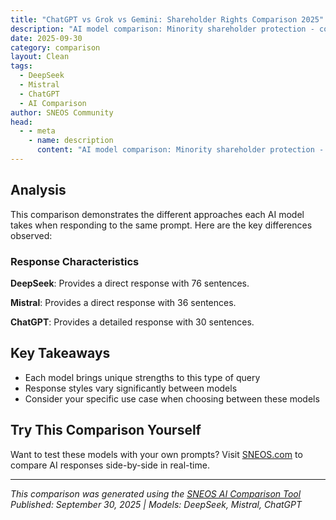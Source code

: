 ```yaml
---
title: "ChatGPT vs Grok vs Gemini: Shareholder Rights Comparison 2025"
description: "AI model comparison: Minority shareholder protection - corporate governance rights..."
date: 2025-09-30
category: comparison
layout: Clean
tags:
  - DeepSeek
  - Mistral
  - ChatGPT
  - AI Comparison
author: SNEOS Community
head:
  - - meta
    - name: description
      content: "AI model comparison: Minority shareholder protection - corporate governance rights..."
---
```


<ChatComparison
  title="ChatGPT vs Grok vs Gemini: Shareholder Rights Comparison 2025"
  prompt="Minority shareholder protection - corporate governance rights"
  :responses='{
    "DeepSeek": "Of course. This is a fundamental topic in corporate governance. Minority shareholders, by definition, hold a non-controlling stake in a company, making them vulnerable to actions by the majority shareholders or the board of directors that may not be in their best interest.\n\nProtecting their rights is crucial for attracting investment, ensuring fair treatment, and maintaining the overall health and integrity of the capital markets.\n\nHere is a detailed breakdown of minority shareholder protection rights, categorized for clarity.\n\n---\n\n### 1. Foundational Statutory \u0026 Charter Rights\n\nThese are the basic rights granted by corporate law (like the Delaware General Corporation Law in the U.S. or the Companies Act in the UK/India) and the company\u0027s own charter documents (Certificate of Incorporation and Bylaws).\n\n*   **Right to Transfer Shares:** The ability to sell or transfer their ownership, subject to any contractual restrictions (e.g., right of first refusal).\n*   **Right to Receive Dividends:** The right to a proportionate share of any dividends declared by the board of directors.\n*   **Right to Inspect Corporate Books and Records:** This is a critical \u0022watchdog\u0022 right. It typically allows shareholders to review key documents like:\n    *   Bylaws and Certificate of Incorporation\n    *   Minutes from shareholder meetings\n    *   Stock ledgers (list of shareholders)\n    *   Certain financial records (often requiring a \u0022proper purpose\u0022 for inspection).\n*   **Right to Sue the Corporation (Directly or Derivatively):**\n    *   **Direct Suit:** For harm done to them personally as a shareholder (e.g., being wrongfully denied a dividend).\n    *   **Derivative Suit:** This is a powerful tool. A minority shareholder can sue the company\u0027s directors or officers *on behalf of the corporation* for wrongs committed against the company (e.g., breach of fiduciary duty, self-dealing). Any damages recovered go to the corporation, not the suing shareholder.\n\n### 2. Voting \u0026 Control Rights\n\nWhile out-voted on most matters, minority shareholders have specific voting rights that can influence control.\n\n*   **Right to Vote on Fundamental Matters:** Certain decisions are so significant that they require a majority or supermajority shareholder vote, giving minority blocs a voice. These often include:\n    *   Mergers, acquisitions, and major asset sales.\n    *   Dissolution or winding up of the company.\n    *   Amendments to the charter or bylaws.\n*   **Cumulative Voting for Directors:** This is a key protective mechanism for electing the board of directors. It allows shareholders to concentrate all their votes on a single candidate, rather than spreading them out. This significantly increases the chance for a minority group to elect at least one representative to the board who can advocate for their interests.\n*   **Tag-Along Rights (in Shareholders\u0027 Agreement):** A contractual right that, if a majority shareholder sells their stake, they must ensure the buyer also offers to purchase the minority shareholders\u0027 shares at the same price and terms. This prevents them from being left behind with a new, potentially hostile majority owner.\n\n### 3. Rights Against Oppression \u0026 Unfair Prejudice\n\nThe law provides recourse when the actions of the majority are fundamentally unfair.\n\n*   **Fiduciary Duties:** Directors and majority shareholders owe fiduciary duties to the company and its shareholders *as a whole*. These include:\n    *   **Duty of Care:** To make informed, deliberate decisions.\n    *   **Duty of Loyalty:** To act in the best interest of the corporation and not for their own personal gain.\n    *   A breach of these duties, especially the duty of loyalty in \u0022conflict of interest\u0022 transactions, is a primary ground for legal action by minority shareholders.\n*   **Oppression Remedy:** Many jurisdictions have specific statutory remedies for \u0022oppressive\u0022 or \u0022unfairly prejudicial\u0022 conduct by those in control. Courts can order a wide range of solutions, including:\n    *   Compelling the payment of dividends.\n    *   Modifying the company\u0027s bylaws.\n    *   Appointing a custodian or receiver.\n    *   **Most importantly, ordering the majority to buy out the minority shares at a fair value.**\n\n### 4. Information \u0026 Exit Rights\n\nThese rights ensure transparency and provide a path to exit an investment fairly.\n\n*   **Right to Receive Timely and Accurate Information:** This includes annual reports, financial statements, and proxy statements ahead of shareholder meetings.\n*   **Appraisal Rights:** In the event of a major corporate action they disagree with (like a merger), minority shareholders often have the right to have their shares valued by a court and be paid that fair value in cash, instead of being forced to accept the deal\u0027s terms.\n*   **Drag-Along Rights (a double-edged sword):** While this primarily benefits a majority seller, it also protects minority shareholders by ensuring they receive the same offer and are not left in a less liquid, private company. It provides a clean exit.\n*   **Put Options (in Shareholders\u0027 Agreement):** A contractual right for the minority shareholder to force the company or the majority shareholders to buy back their shares at a predetermined price or formula (e.g., a multiple of earnings).\n\n---\n\n### Practical Mechanisms for Enforcement\n\nRights are meaningless without enforcement. Key mechanisms include:\n\n1.  **A Well-Drafted Shareholders\u0027 Agreement:** This is the single most important document for minority protection in private companies. It can codify all the contractual rights mentioned above (tag-along, drag-along, put options, board seats, veto powers).\n2.  **Active and Independent Board of Directors:** An independent board, potentially including a director nominated by minority shareholders, can act as a neutral arbiter.\n3.  **Strong and Independent Auditors:** They ensure financial statements are accurate, preventing financial manipulation.\n4.  **Regulatory Oversight:** Securities regulators (like the SEC in the U.S.) enforce disclosure and anti-fraud rules, protecting all public market investors.\n5.  **Judicial System:** The ultimate backstop, where shareholders can bring derivative suits or claims of oppression.\n\n### Common Threats to Minority Shareholders\n\n*   **Tunneling / Self-Dealing:** The controlling shareholder siphoning value out of the company through unfair related-party transactions.\n*   **Excessive Compensation:** Paying themselves or family members inflated salaries and bonuses, reducing overall profits.\n*   **Squeeze-Out Mergers:** Forcing minority shareholders to sell their shares, often at an unfairly low price.\n*   **Dilution:** Issuing new shares to the majority at a low price, reducing the minority\u0027s proportional ownership.\n*   **Withholding Dividends:** Refusing to pay dividends while the majority extracts value through high salaries or other perks.\n\n### Conclusion\n\nA robust framework for minority shareholder protection is not just about fairness; it is a cornerstone of good corporate governance. It reduces the cost of capital, fosters investor confidence, and aligns the interests of all shareholders toward the sustainable, long-term growth of the company. Minority investors must be vigilant, understand their rights, and ensure they are protected both by law and by contract.",
    "Mistral": "Minority shareholder protection is a crucial aspect of corporate governance, ensuring that the rights and interests of minority shareholders are safeguarded. Here are some key corporate governance rights and mechanisms that protect minority shareholders:\n\n1. **Voting Rights**:\n   - **Cumulative Voting**: Allows minority shareholders to concentrate their votes on a single candidate for the board of directors, enhancing their influence.\n   - **Classified Board**: Staggers the election of directors, ensuring that not all directors are elected at once, which can provide minority shareholders with more opportunities to influence the board composition.\n\n2. **Information Rights**:\n   - **Access to Information**: Minority shareholders have the right to access financial statements, annual reports, and other relevant information to make informed decisions.\n   - **Disclosure Requirements**: Companies are required to disclose material information that could affect shareholders\u0027 decisions.\n\n3. **Dividend Rights**:\n   - **Dividend Policy**: Minority shareholders have the right to receive dividends as declared by the company, ensuring they share in the profits.\n\n4. **Pre-emptive Rights**:\n   - **Right of First Refusal**: Allows minority shareholders to purchase additional shares in the company before they are offered to new investors, preventing dilution of their ownership.\n\n5. **Legal Remedies**:\n   - **Derivative Lawsuits**: Minority shareholders can sue on behalf of the corporation to address wrongs committed against the company.\n   - **Class Action Lawsuits**: Allows minority shareholders to join together to sue the company for misconduct that affects them collectively.\n\n6. **Board Representation**:\n   - **Independent Directors**: Ensuring that the board includes independent directors who can act in the best interests of all shareholders, including minority shareholders.\n   - **Nomination Rights**: Minority shareholders may have the right to nominate candidates for the board of directors.\n\n7. **Shareholder Meetings**:\n   - **Right to Call Meetings**: Minority shareholders may have the right to call a shareholder meeting if they hold a certain percentage of shares.\n   - **Proxy Voting**: Allows minority shareholders to vote by proxy if they cannot attend meetings in person.\n\n8. **Fair Price Provisions**:\n   - **Appraisal Rights**: Minority shareholders have the right to dissent from certain corporate actions (e.g., mergers) and receive a fair value for their shares.\n\n9. **Corporate Governance Codes**:\n   - **Best Practices**: Adherence to corporate governance codes and best practices that emphasize transparency, accountability, and fair treatment of all shareholders.\n\n10. **Regulatory Oversight**:\n    - **Securities Regulations**: Regulatory bodies like the Securities and Exchange Commission (SEC) in the U.S. or similar authorities in other countries enforce rules to protect minority shareholders.\n\n11. **Shareholder Agreements**:\n    - **Contractual Protections**: Shareholder agreements can include specific provisions to protect minority shareholders, such as drag-along and tag-along rights.\n\n12. **Audit and Compliance**:\n    - **Internal Audit**: Ensures that the company\u0027s financial statements and operations are transparent and accurate.\n    - **External Audit**: Provides an independent review of the company\u0027s financial health and compliance with regulations.\n\nBy implementing these mechanisms, companies can create a more equitable and transparent environment for all shareholders, thereby fostering trust and long-term value creation.",
    "ChatGPT": "Minority shareholder protection in corporate governance refers to the mechanisms and rights established to safeguard the interests of minority shareholders against potential abuses by majority shareholders or management. Minority shareholders typically own a smaller portion of a company\u2019s shares and may lack the power to influence decisions directly, making such protections crucial for ensuring fairness, transparency, and accountability.\n\n### Key Corporate Governance Rights and Protections for Minority Shareholders\n\n1. **Right to Vote and Participate in Meetings**\n   - Minority shareholders have the right to vote on important corporate matters, including electing directors, approving mergers/acquisitions, amendments to the articles of association, and other fundamental changes.\n   - They can attend shareholder meetings and propose agenda items or ask questions.\n\n2. **Right to Dividends**\n   - Entitlement to a proportionate share of dividends declared by the company.\n\n3. **Information Rights**\n   - Right to receive timely and accurate information about the company\u2019s financial status, operations, and governance.\n   - Access to audited financial statements and other disclosures as required by law or company policies.\n\n4. **Protection against Oppression and Mismanagement**\n   - Legal remedies against unfair prejudice, oppression, or conduct that unfairly disregards minority interests.\n   - Ability to seek redress through courts for actions such as fraudulent behavior, exclusion from decision-making, or misuse of company assets.\n\n5. **Derivative Actions**\n   - Minority shareholders can sometimes bring derivative lawsuits on behalf of the company against directors or management for breaches of fiduciary duties or wrongdoing.\n\n6. **Pre-emption Rights**\n   - Rights to purchase additional shares before new shares are offered to outsiders, preventing dilution of ownership.\n\n7. **Tag-Along Rights (Co-Sale Rights)**\n   - Protection during share sales: if majority shareholders sell their shares, minority shareholders can \u0022tag along\u0022 and sell their shares on the same terms.\n\n8. **Buy-Out Rights**\n   - In certain situations (e.g., deadlock or oppression), minority shareholders may have the right to require the majority or the company to buy their shares at a fair price.\n\n9. **Cumulative Voting**\n   - Enables minority shareholders to concentrate their votes to elect a preferred director, increasing their influence on the board.\n\n10. **Regulatory Protections**\n    - Securities laws and stock exchange regulations often provide frameworks that protect minority shareholders through disclosure requirements, insider trading rules, and enforcement mechanisms.\n\n---\n\n### Summary\n\nMinority shareholder protection is essential for maintaining trust and integrity in corporate governance. It ensures that minority investors are not marginalized or exploited and that their rights to information, participation, and fair treatment are respected. Legal frameworks, company bylaws, and corporate governance best practices collectively contribute to upholding these protections."
  }'
  published-date="14:09"
/>

## Analysis

This comparison demonstrates the different approaches each AI model takes when responding to the same prompt. Here are the key differences observed:

### Response Characteristics

**DeepSeek**: Provides a direct response with 76 sentences. 

**Mistral**: Provides a direct response with 36 sentences. 

**ChatGPT**: Provides a detailed response with 30 sentences. 

## Key Takeaways

- Each model brings unique strengths to this type of query
- Response styles vary significantly between models
- Consider your specific use case when choosing between these models

## Try This Comparison Yourself

Want to test these models with your own prompts? Visit [SNEOS.com](https://sneos.com) to compare AI responses side-by-side in real-time.

---

*This comparison was generated using the [SNEOS AI Comparison Tool](https://sneos.com)*
*Published: September 30, 2025 | Models: DeepSeek, Mistral, ChatGPT*
